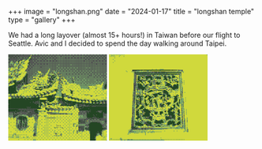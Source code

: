 +++
image = "longshan.png"
date = "2024-01-17"
title = "longshan temple"
type = "gallery"
+++

We had a long layover (almost 15+ hours!) in Taiwan before
our flight to Seattle. Avic and I decided to spend the day walking around Taipei.

<img src="longshan_0.png" style="width:200px"/>
<img src="longshan_1.png" style="width:200px"/>